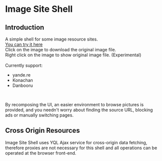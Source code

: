 # Image Site Shell
## Introduction
A simple shell for some image resource sites.<br/>
[You can try it here](https://iraka-c.github.io/Image-Site-Shell/index.html)<br/>
Click on the image to download the original image file.<br/>
Right click on the image to show original image file. (Experimental)<br/><br/>
Currently support:<br/>
* yande.re<br/>
* Konachan<br/>
* Danbooru<br/>
<br/>

By recomposing the UI, an easier environment to browse pictures is provided, and you needn't worry about finding the source URL, blocking ads or manually switching pages.

## Cross Origin Resources
Image Site Shell uses YQL Ajax service for cross-origin data fetching, therefore proxies are not necessary for this shell and all operations can be operated at the browser front-end.

